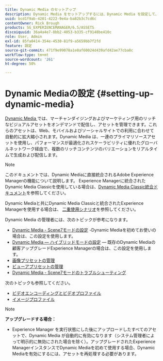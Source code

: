 ```yaml
---
title: Dynamic Media のセットアップ
description: Dynamic Media をセットアップするには、Dynamic Media を設定して、画像やビューアのプリセットを管理する必要があります。
uuid: bcd1f9ab-4201-4222-9e4a-ba82b3c7cd6c
contentOwner: Rick Brough
products: SG_EXPERIENCEMANAGER/6.5/ASSETS
discoiquuid: 36a4a4e7-8bb2-4853-b335-cf9148be410c
role: User, Admin
exl-id: 85fa0414-354e-4530-81f9-a5659bb7f2fd
feature: 設定
source-git-commit: 471f9e99078a1e0af60024d439afd42ae77cba8c
workflow-type: tm+mt
source-wordcount: '261'
ht-degree: 50%

---
```


# Dynamic Mediaの設定 {#setting-up-dynamic-media}

[Dynamic Media ](https://business.adobe.com/products/experience-manager/assets/dynamic-media.html)では、マーチャンダイジングおよびマーケティング用のリッチなビジュアルアセットをオンデマンドで配信し、アセットを管理できます。これらのアセットは、Web、モバイルおよびソーシャルサイトでの利用に合わせて自動的に拡大縮小されます。Dynamic Media は、一連のプライマリソースアセットを使用し、パフォーマンスが最適化されスケーラビリティに優れたグローバルネットワーク経由で、複数のリッチコンテンツのバリエーションをリアルタイムで生成および配信します。

>[!NOTE]
>
>このドキュメントでは、Dynamic Mediaに直接統合されるAdobe Experience Managerの機能について説明します。 Experience Managerに統合されたDynamic Media Classicを使用している場合は、[Dynamic Media Classic統合ドキュメント](/help/sites-administering/scene7.md)を参照してください。
>
>Dynamic Mediaと共にDynamic Media Classicと統合されたExperience Managerを使用する場合は、 [二重使用シナリオ](/help/sites-administering/scene7.md#dual-use-scenario)を参照してください。

Dynamic Media の管理者には、次のトピックが参考になります。

* [Dynamic Media - Scene7モードの設定](config-dms7.md)  -Dynamic Mediaを初めてお使いの場合は、この設定を使用します。
* [Dynamic Media — ハイブリッドモードの設定](config-dynamic.md)  — 既存のDynamic Mediaの顧客アップグレードExperience Managerの場合は、この設定を使用します。
* [画像プリセットの管理](managing-image-presets.md)
* [ビューアプリセットの管理](managing-viewer-presets.md)
* [Dynamic Media - Scene7モードのトラブルシューティング](troubleshoot-dms7.md)

次のトピックも参照してください。

* [ビデオエンコーディングとビデオプロファイル](video-profiles.md)
* [イメージプロファイル](image-profiles.md)

>[!NOTE]
>
>**アップグレードする場合：**
>
>* Experience Manager を実行状態にした後にアップロードしたすべてのアセットで、Dynamic Media が自動的に有効になります（システム管理者によって明示的に無効にされた場合を除く）。アップグレードされたExperience ManagerインスタンスでDynamic Mediaを初めて使用する場合、Dynamic Mediaを有効にするには、アセットを再処理する必要があります。


